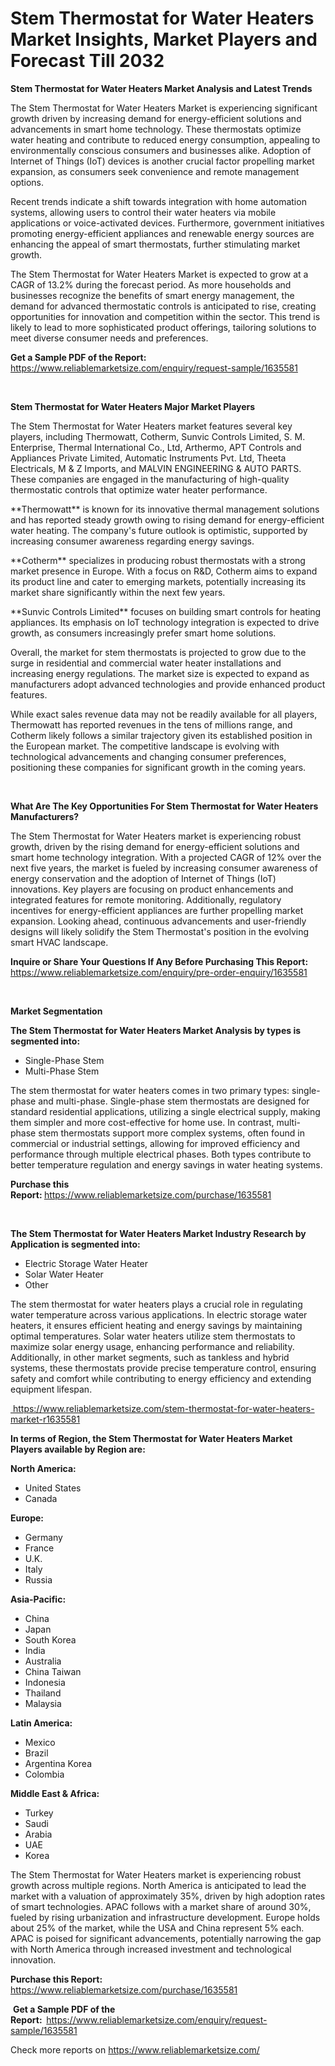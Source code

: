 <p><h1>Stem Thermostat for Water Heaters Market Insights, Market Players and Forecast Till 2032</h1></p><p><strong>Stem Thermostat for Water Heaters Market Analysis and Latest Trends</strong></p>
<p><p>The Stem Thermostat for Water Heaters Market is experiencing significant growth driven by increasing demand for energy-efficient solutions and advancements in smart home technology. These thermostats optimize water heating and contribute to reduced energy consumption, appealing to environmentally conscious consumers and businesses alike. Adoption of Internet of Things (IoT) devices is another crucial factor propelling market expansion, as consumers seek convenience and remote management options.</p><p>Recent trends indicate a shift towards integration with home automation systems, allowing users to control their water heaters via mobile applications or voice-activated devices. Furthermore, government initiatives promoting energy-efficient appliances and renewable energy sources are enhancing the appeal of smart thermostats, further stimulating market growth.</p><p>The Stem Thermostat for Water Heaters Market is expected to grow at a CAGR of 13.2% during the forecast period. As more households and businesses recognize the benefits of smart energy management, the demand for advanced thermostatic controls is anticipated to rise, creating opportunities for innovation and competition within the sector. This trend is likely to lead to more sophisticated product offerings, tailoring solutions to meet diverse consumer needs and preferences.</p></p>
<p><strong>Get a Sample PDF of the Report:&nbsp;</strong> <a href="https://www.reliablemarketsize.com/enquiry/request-sample/1635581?utm_campaign=3072&utm_medium=2&utm_source=Github&utm_content=ia&utm_term=08042025&utm_id=stem-thermostat-for-water-heaters">https://www.reliablemarketsize.com/enquiry/request-sample/1635581</a></p>
<p>&nbsp;</p>
<p><strong>Stem Thermostat for Water Heaters Major Market Players</strong></p>
<p><p>The Stem Thermostat for Water Heaters market features several key players, including Thermowatt, Cotherm, Sunvic Controls Limited, S. M. Enterprise, Thermal International Co., Ltd, Arthermo, APT Controls and Appliances Private Limited, Automatic Instruments Pvt. Ltd, Theeta Electricals, M & Z Imports, and MALVIN ENGINEERING & AUTO PARTS. These companies are engaged in the manufacturing of high-quality thermostatic controls that optimize water heater performance.</p><p>**Thermowatt** is known for its innovative thermal management solutions and has reported steady growth owing to rising demand for energy-efficient water heating. The company's future outlook is optimistic, supported by increasing consumer awareness regarding energy savings.</p><p>**Cotherm** specializes in producing robust thermostats with a strong market presence in Europe. With a focus on R&D, Cotherm aims to expand its product line and cater to emerging markets, potentially increasing its market share significantly within the next few years.</p><p>**Sunvic Controls Limited** focuses on building smart controls for heating appliances. Its emphasis on IoT technology integration is expected to drive growth, as consumers increasingly prefer smart home solutions.</p><p>Overall, the market for stem thermostats is projected to grow due to the surge in residential and commercial water heater installations and increasing energy regulations. The market size is expected to expand as manufacturers adopt advanced technologies and provide enhanced product features.</p><p>While exact sales revenue data may not be readily available for all players, Thermowatt has reported revenues in the tens of millions range, and Cotherm likely follows a similar trajectory given its established position in the European market. The competitive landscape is evolving with technological advancements and changing consumer preferences, positioning these companies for significant growth in the coming years.</p></p>
<p>&nbsp;</p>
<p><strong>What Are The Key Opportunities For Stem Thermostat for Water Heaters Manufacturers?</strong></p>
<p><p>The Stem Thermostat for Water Heaters market is experiencing robust growth, driven by the rising demand for energy-efficient solutions and smart home technology integration. With a projected CAGR of 12% over the next five years, the market is fueled by increasing consumer awareness of energy conservation and the adoption of Internet of Things (IoT) innovations. Key players are focusing on product enhancements and integrated features for remote monitoring. Additionally, regulatory incentives for energy-efficient appliances are further propelling market expansion. Looking ahead, continuous advancements and user-friendly designs will likely solidify the Stem Thermostat's position in the evolving smart HVAC landscape.</p></p>
<p><strong>Inquire or Share Your Questions If Any Before Purchasing This Report:</strong> <a href="https://www.reliablemarketsize.com/enquiry/pre-order-enquiry/1635581?utm_campaign=3072&utm_medium=2&utm_source=Github&utm_content=ia&utm_term=08042025&utm_id=stem-thermostat-for-water-heaters">https://www.reliablemarketsize.com/enquiry/pre-order-enquiry/1635581</a></p>
<p>&nbsp;</p>
<p><strong>Market Segmentation</strong></p>
<p><strong>The Stem Thermostat for Water Heaters Market Analysis by types is segmented into:</strong></p>
<p><ul><li>Single-Phase Stem</li><li>Multi-Phase Stem</li></ul></p>
<p><p>The stem thermostat for water heaters comes in two primary types: single-phase and multi-phase. Single-phase stem thermostats are designed for standard residential applications, utilizing a single electrical supply, making them simpler and more cost-effective for home use. In contrast, multi-phase stem thermostats support more complex systems, often found in commercial or industrial settings, allowing for improved efficiency and performance through multiple electrical phases. Both types contribute to better temperature regulation and energy savings in water heating systems.</p></p>
<p><strong>Purchase this Report:&nbsp;</strong><a href="https://www.reliablemarketsize.com/purchase/1635581?utm_campaign=3072&utm_medium=2&utm_source=Github&utm_content=ia&utm_term=08042025&utm_id=stem-thermostat-for-water-heaters">https://www.reliablemarketsize.com/purchase/1635581</a></p>
<p>&nbsp;</p>
<p><strong>The Stem Thermostat for Water Heaters Market Industry Research by Application is segmented into:</strong></p>
<p><ul><li>Electric Storage Water Heater</li><li>Solar Water Heater</li><li>Other</li></ul></p>
<p><p>The stem thermostat for water heaters plays a crucial role in regulating water temperature across various applications. In electric storage water heaters, it ensures efficient heating and energy savings by maintaining optimal temperatures. Solar water heaters utilize stem thermostats to maximize solar energy usage, enhancing performance and reliability. Additionally, in other market segments, such as tankless and hybrid systems, these thermostats provide precise temperature control, ensuring safety and comfort while contributing to energy efficiency and extending equipment lifespan.</p></p>
<p><a href="https://www.reliablemarketsize.com/stem-thermostat-for-water-heaters-market-r1635581?utm_campaign=3072&utm_medium=2&utm_source=Github&utm_content=ia&utm_term=08042025&utm_id=stem-thermostat-for-water-heaters">&nbsp;https://www.reliablemarketsize.com/stem-thermostat-for-water-heaters-market-r1635581</a></p>
<p><strong>In terms of Region, the Stem Thermostat for Water Heaters Market Players available by Region are:</strong></p>
<p>
    <p> <strong> North America: </strong>
        <ul>
            <li>United States</li>
            <li>Canada</li>
        </ul>
        </p> 
    <p> <strong> Europe: </strong>
        <ul>
            <li>Germany</li>
            <li>France</li>
            <li>U.K.</li>
            <li>Italy</li>
            <li>Russia</li>
        </ul>
        </p> 
    <p> <strong> Asia-Pacific: </strong>
        <ul>
            <li>China</li>
            <li>Japan</li>
            <li>South Korea</li>
            <li>India</li>
            <li>Australia</li>
            <li>China Taiwan</li>
            <li>Indonesia</li>
            <li>Thailand</li>
            <li>Malaysia</li>
        </ul>
        </p> 
    <p> <strong> Latin America: </strong>
        <ul>
            <li>Mexico</li>
            <li>Brazil</li>
            <li>Argentina Korea</li>
            <li>Colombia</li>
        </ul>
        </p> 
    <p> <strong> Middle East & Africa: </strong>
        <ul>
            <li>Turkey</li>
            <li>Saudi</li>
            <li>Arabia</li>
            <li>UAE</li>
            <li>Korea</li>
        </ul>
    </p>
    </p>
<p><p>The Stem Thermostat for Water Heaters market is experiencing robust growth across multiple regions. North America is anticipated to lead the market with a valuation of approximately 35%, driven by high adoption rates of smart technologies. APAC follows with a market share of around 30%, fueled by rising urbanization and infrastructure development. Europe holds about 25% of the market, while the USA and China represent 5% each. APAC is poised for significant advancements, potentially narrowing the gap with North America through increased investment and technological innovation.</p></p>
<p><strong>Purchase this Report: </strong><a href="https://www.reliablemarketsize.com/purchase/1635581?utm_campaign=3072&utm_medium=2&utm_source=Github&utm_content=ia&utm_term=08042025&utm_id=stem-thermostat-for-water-heaters">https://www.reliablemarketsize.com/purchase/1635581</a></p>
<p>&nbsp;<strong>Get a Sample PDF of the Report:&nbsp;&nbsp;</strong><a href="https://www.reliablemarketsize.com/enquiry/request-sample/1635581?utm_campaign=3072&utm_medium=2&utm_source=Github&utm_content=ia&utm_term=08042025&utm_id=stem-thermostat-for-water-heaters">https://www.reliablemarketsize.com/enquiry/request-sample/1635581</a></p>
<p><strong></strong></p>
<p>Check more reports on <a href="https://www.reliablemarketsize.com/?utm_campaign=3072&utm_medium=2&utm_source=Github&utm_content=ia&utm_term=08042025&utm_id=stem-thermostat-for-water-heaters">https://www.reliablemarketsize.com/</a></p>